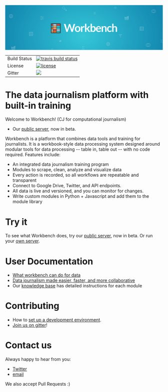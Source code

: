 <div align="center">
  <img src="https://github.com/CJWorkbench/cjworkbench/blob/master/assets/images/banner.jpg"><br>
</div>

<table>

<tr>
  <td>Build Status</td>
  <td>
    <a href="https://travis-ci.org/CJWorkbench/cjworkbench">
    <img src="https://travis-ci.org/CJWorkbench/cjworkbench.svg?branch=master" alt="travis build status" />
    </a>
  </td>
</tr>
<tr>
  <td>License</td>
  <td>
    <a href="https://github.com/cjworkbench/cjworkbench/blob/master/LICENSE">
    <img src="https://img.shields.io/badge/license-AGPL-blue.svg" alt="license" />
    </a>
  </td>
</tr>
<tr>
	<td>Gitter</td>
	<td>
		<a href="https://gitter.im/workbenchdata/Lobby">
		<img src="https://badges.gitter.im/Join%20Chat.svg"
	</a>
	</td>
</tr>
</table>


#  The data journalism platform with built-in training

Welcome to Workbench! (CJ for computational journalism)

- Our [public server](http://workbenchdata.com), now in beta.

Workbench is a platform that combines data tools and training for journalists. It is a workbook-style data processing system designed around modular tools for data processing -- table in, table out -- with no code required. Features include:

- An integrated data journalism training program
- Modules to scrape, clean, analyze and visualize data
- Every action is recorded, so all workflows are repeatable and transparent
- Connect to Google Drive, Twitter, and API endpoints.
- All data is live and versioned, and you can monitor for changes.
- Write custom modules in Python + Javascript and add them to the module library

# Try it

To see what Workbench does, try our [public server](http://workbenchdata.org), now in beta. Or run your [own server](https://github.com/jstray/cjworkbench/wiki/Deployment).

# User Documentation

- [What workbench can do for data](https://medium.com/@Workbench/what-workbench-can-do-for-data-c8534384c978)
- [Data journalism made easier, faster, and more collaborative](https://medium.com/@Workbench/data-journalism-made-easier-faster-and-more-collaborative-e33081bf0080)
- Our [knowledge base](http://help.cjworkbench.org/) has detailed instructions for each module

# Contributing

- How to [set up a development environment](https://github.com/jstray/cjworkbench/wiki/Setting-up-a-development-environment).
- [Join us on gitter](https://gitter.im/workbenchdata/Lobby)!

# Contact us
Always happy to hear from you:
 - [Twitter](https://twitter.com/workbenchdata)
 - [email](mailto:hello@workbenchdata.org)

 We also accept Pull Requests :)
